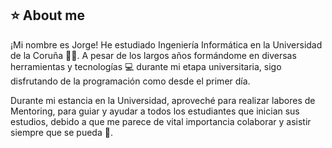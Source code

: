 ## **⭐ About me**

¡Mi nombre es Jorge! He estudiado Ingeniería Informática en la Universidad de la Coruña 👨‍🎓. A pesar 
de los largos años formándome en diversas herramientas y tecnologías 💻 durante mi etapa universitaria,
sigo disfrutando de la programación como desde el primer día.

Durante mi estancia en la Universidad, aproveché para realizar labores de Mentoring, para guiar y
ayudar a todos los estudiantes que inician sus estudios, debido a que me parece de vital importancia
colaborar y asistir siempre que se pueda 🤟. 



<!--
**jorgerr9011/jorgerr9011** is a ✨ _special_ ✨ repository because its `README.md` (this file) appears on your GitHub profile.

Here are some ideas to get you started:

- 🔭 I’m currently working on ...
- 🌱 I’m currently learning ...
- 👯 I’m looking to collaborate on ...
- 🤔 I’m looking for help with ...
- 💬 Ask me about ...
- 📫 How to reach me: ...
- 😄 Pronouns: ...
- ⚡ Fun fact: ...
-->
